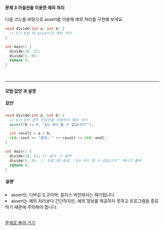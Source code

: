 #### 문제 3 어설션을 이용한 예외 처리
다음 코드를 바탕으로 assert를 이용해 예외 처리를 구현해 보세요.

```cpp
void divide(int a, int b) {
  // b가 0일 때 assert로 예외 처리
}

int main() {
  divide(10, 2);
  divide(5, 0);
  return 0;
}
```
<br/>

---

#### 모범 답안 과 설명
##### 답안
```cpp
void divide(int a, int b) {
  // b가 0인 경우 어설션을 이용하여 예외 처리
  assert(b != 0, "b는 0이 될 수 없습니다!");

  int result = a / b;
  std::cout << "결과: " << result << std::endl;
}

int main() {
  divide(10, 2); // 결과: 5 출력
  divide(5, 0); // 프로그램 종료, "b는 0이 될 수 없습니다!" 메시지 출력
  return 0;
}
```
##### 설명
<li>assert는 디버깅 도구이며, 릴리스 버전에서는 제거됩니다.</li>
<li>assert는 예외 처리보다 간단하지만, 예외 정보를 제공하지 못하고 프로그램을 종료하기 때문에 주의해야 합니다.</li><br>

[문제로 돌아 가기](README.md "문제로 돌아 가기")

